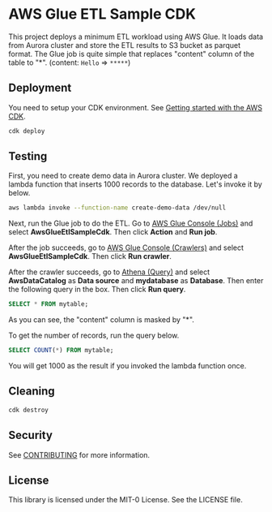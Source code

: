 # AWS Glue ETL Sample CDK

This project deploys a minimum ETL workload using AWS Glue. It loads data from Aurora cluster and store the ETL results to S3 bucket as parquet format.
The Glue job is quite simple that replaces "content" column of the table to "*". (content: `Hello` => `*****`)

## Deployment

You need to setup your CDK environment. See [Getting started with the AWS CDK](https://docs.aws.amazon.com/cdk/latest/guide/getting_started.html).

```bash
cdk deploy
```

## Testing

First, you need to create demo data in Aurora cluster. We deployed a lambda function that inserts 1000 records to the database. Let's invoke it by below.

```bash
aws lambda invoke --function-name create-demo-data /dev/null
```

Next, run the Glue job to do the ETL. Go to [AWS Glue Console (Jobs)](https://console.aws.amazon.com/glue/home#etl:tab=jobs) and select **AwsGlueEtlSampleCdk**. Then click **Action** and **Run job**.

After the job succeeds, go to [AWS Glue Console (Crawlers)](https://console.aws.amazon.com/glue/home#catalog:tab=crawlers) and select **AwsGlueEtlSampleCdk**. Then click **Run crawler**.

After the crawler succeeds, go to [Athena (Query)](https://console.aws.amazon.com/athena/home#query) and select **AwsDataCatalog** as **Data source** and **mydatabase** as **Database**.
Then enter the following query in the box. Then click **Run query**.

```sql
SELECT * FROM mytable;
```

As you can see, the "content" column is masked by "*".

To get the number of records, run the query below.

```sql
SELECT COUNT(*) FROM mytable;
```

You will get 1000 as the result if you invoked the lambda function once.

## Cleaning

```bash
cdk destroy
```

## Security

See [CONTRIBUTING](CONTRIBUTING.md#security-issue-notifications) for more information.

## License

This library is licensed under the MIT-0 License. See the LICENSE file.
